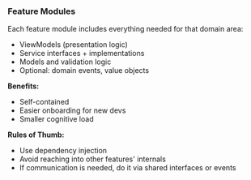 ### Feature Modules
Each feature module includes everything needed for that domain area:
- ViewModels (presentation logic)
- Service interfaces + implementations
- Models and validation logic
- Optional: domain events, value objects

**Benefits:**
- Self-contained
- Easier onboarding for new devs
- Smaller cognitive load

**Rules of Thumb:**
- Use dependency injection
- Avoid reaching into other features' internals
- If communication is needed, do it via shared interfaces or events
